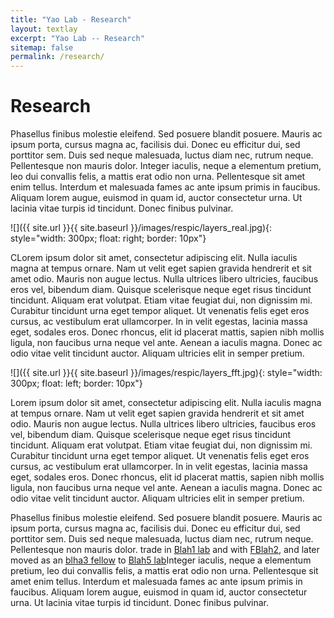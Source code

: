 ```yaml
---
title: "Yao Lab - Research"
layout: textlay
excerpt: "Yao Lab -- Research"
sitemap: false
permalink: /research/
---
```


# Research

Phasellus finibus molestie eleifend. Sed posuere blandit posuere. Mauris ac ipsum porta, cursus magna ac, facilisis dui. Donec eu efficitur dui, sed porttitor sem. Duis sed neque malesuada, luctus diam nec, rutrum neque. Pellentesque non mauris dolor. Integer iaculis, neque a elementum pretium, leo dui convallis felis, a mattis erat odio non urna. Pellentesque sit amet enim tellus. Interdum et malesuada fames ac ante ipsum primis in faucibus. Aliquam lorem augue, euismod in quam id, auctor consectetur urna. Ut lacinia vitae turpis id tincidunt. Donec finibus pulvinar. 
 
![]({{ site.url }}{{ site.baseurl }}/images/respic/layers_real.jpg){: style="width: 300px; float: right; border: 10px"}

CLorem ipsum dolor sit amet, consectetur adipiscing elit. Nulla iaculis magna at tempus ornare. Nam ut velit eget sapien gravida hendrerit et sit amet odio. Mauris non augue lectus. Nulla ultrices libero ultricies, faucibus eros vel, bibendum diam. Quisque scelerisque neque eget risus tincidunt tincidunt. Aliquam erat volutpat. Etiam vitae feugiat dui, non dignissim mi. Curabitur tincidunt urna eget tempor aliquet. Ut venenatis felis eget eros cursus, ac vestibulum erat ullamcorper. In in velit egestas, lacinia massa eget, sodales eros. Donec rhoncus, elit id placerat mattis, sapien nibh mollis ligula, non faucibus urna neque vel ante. Aenean a iaculis magna. Donec ac odio vitae velit tincidunt auctor. Aliquam ultricies elit in semper pretium.

![]({{ site.url }}{{ site.baseurl }}/images/respic/layers_fft.jpg){: style="width: 300px; float: left; border: 10px"}

Lorem ipsum dolor sit amet, consectetur adipiscing elit. Nulla iaculis magna at tempus ornare. Nam ut velit eget sapien gravida hendrerit et sit amet odio. Mauris non augue lectus. Nulla ultrices libero ultricies, faucibus eros vel, bibendum diam. Quisque scelerisque neque eget risus tincidunt tincidunt. Aliquam erat volutpat. Etiam vitae feugiat dui, non dignissim mi. Curabitur tincidunt urna eget tempor aliquet. Ut venenatis felis eget eros cursus, ac vestibulum erat ullamcorper. In in velit egestas, lacinia massa eget, sodales eros. Donec rhoncus, elit id placerat mattis, sapien nibh mollis ligula, non faucibus urna neque vel ante. Aenean a iaculis magna. Donec ac odio vitae velit tincidunt auctor. Aliquam ultricies elit in semper pretium.

Phasellus finibus molestie eleifend. Sed posuere blandit posuere. Mauris ac ipsum porta, cursus magna ac, facilisis dui. Donec eu efficitur dui, sed porttitor sem. Duis sed neque malesuada, luctus diam nec, rutrum neque. Pellentesque non mauris dolor. trade in [Blah1 lab](https://www.comp.nus.edu.sg/) and with [FBlah2](https://www.comp.nus.edu.sg/), and later moved as an [blha3 fellow](https://www.comp.nus.edu.sg/) to [Blah5 lab](https://www.comp.nus.edu.sg/)Integer iaculis, neque a elementum pretium, leo dui convallis felis, a mattis erat odio non urna. Pellentesque sit amet enim tellus. Interdum et malesuada fames ac ante ipsum primis in faucibus. Aliquam lorem augue, euismod in quam id, auctor consectetur urna. Ut lacinia vitae turpis id tincidunt. Donec finibus pulvinar.
